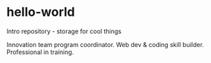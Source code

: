 # hello-world
Intro repository - storage for cool things

Innovation team program coordinator. Web dev & coding skill builder. Professional in training.
